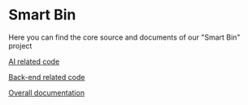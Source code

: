# Smart Bin

Here you can find the core source and documents of our "Smart Bin" project

[AI related code](./ai)

[Back-end related code](./backend)

[Overall documentation](./docuentation)
